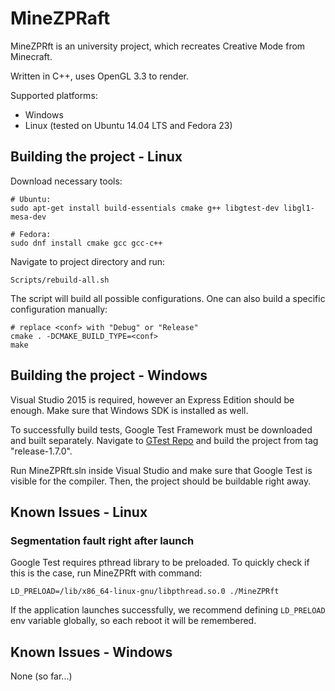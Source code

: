 # MineZPRaft

MineZPRft is an university project, which recreates Creative Mode from Minecraft.

Written in C++, uses OpenGL 3.3 to render.

Supported platforms:
* Windows
* Linux (tested on Ubuntu 14.04 LTS and Fedora 23)

## Building the project - Linux

Download necessary tools:

```
# Ubuntu:
sudo apt-get install build-essentials cmake g++ libgtest-dev libgl1-mesa-dev

# Fedora:
sudo dnf install cmake gcc gcc-c++
```

Navigate to project directory and run:

```
Scripts/rebuild-all.sh
```

The script will build all possible configurations. One can also build a specific configuration manually:

```
# replace <conf> with "Debug" or "Release"
cmake . -DCMAKE_BUILD_TYPE=<conf>
make
```

## Building the project - Windows

Visual Studio 2015 is required, however an Express Edition should be enough. Make sure that Windows SDK is installed as well.

To successfully build tests, Google Test Framework must be downloaded and built separately. Navigate to [GTest Repo](http://www.github.com/google/googletest) and build the project from tag "release-1.7.0".

Run MineZPRft.sln inside Visual Studio and make sure that Google Test is visible for the compiler. Then, the project should be buildable right away.

## Known Issues - Linux

### Segmentation fault right after launch

Google Test requires pthread library to be preloaded. To quickly check if this is the case, run MineZPRft with command:

```
LD_PRELOAD=/lib/x86_64-linux-gnu/libpthread.so.0 ./MineZPRft
```

If the application launches successfully, we recommend defining `LD_PRELOAD` env variable globally, so each reboot it will be remembered.

## Known Issues - Windows

None (so far...)
